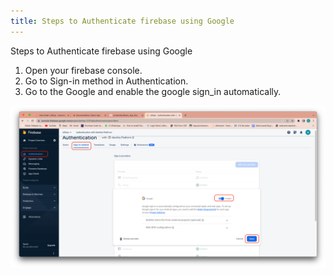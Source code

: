 ```yaml
---
title: Steps to Authenticate firebase using Google
---
```


Steps to Authenticate firebase using Google

1. Open your firebase console.
2. Go to Sign-in method in Authentication.
3. Go to the Google and enable the google sign_in automatically.

![eShop](/img/google_fcm.png) 
